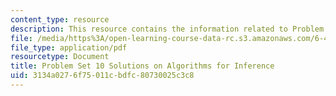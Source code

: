 ```yaml
---
content_type: resource
description: This resource contains the information related to Problem Set 10 Solutions.
file: /media/https%3A/open-learning-course-data-rc.s3.amazonaws.com/6-438-algorithms-for-inference-fall-2014/3134a0276f75011cbdfc80730025c3c8_MIT6_438F14_ps10_sol.pdf
file_type: application/pdf
resourcetype: Document
title: Problem Set 10 Solutions on Algorithms for Inference
uid: 3134a027-6f75-011c-bdfc-80730025c3c8
---
```

